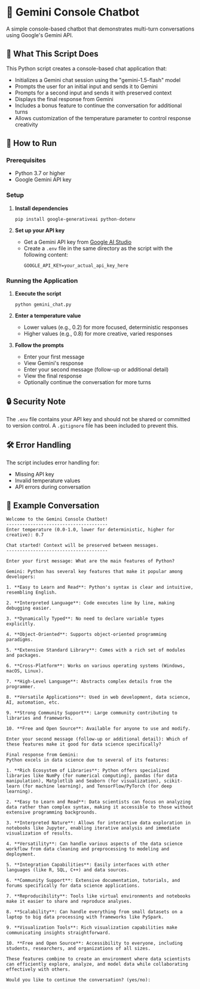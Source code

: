 # 🤖 Gemini Console Chatbot

A simple console-based chatbot that demonstrates multi-turn conversations using Google's Gemini API.

## 🌟 What This Script Does

This Python script creates a console-based chat application that:

- Initializes a Gemini chat session using the "gemini-1.5-flash" model
- Prompts the user for an initial input and sends it to Gemini
- Prompts for a second input and sends it with preserved context
- Displays the final response from Gemini
- Includes a bonus feature to continue the conversation for additional turns
- Allows customization of the temperature parameter to control response creativity

## 🚀 How to Run

### Prerequisites

- Python 3.7 or higher
- Google Gemini API key

### Setup

1. **Install dependencies**
   ```
   pip install google-generativeai python-dotenv
   ```

2. **Set up your API key**
   - Get a Gemini API key from [Google AI Studio](https://makersuite.google.com/app/apikey)
   - Create a `.env` file in the same directory as the script with the following content:
     ```
     GOOGLE_API_KEY=your_actual_api_key_here
     ```

### Running the Application

1. **Execute the script**
   ```
   python gemini_chat.py
   ```

2. **Enter a temperature value**
   - Lower values (e.g., 0.2) for more focused, deterministic responses
   - Higher values (e.g., 0.8) for more creative, varied responses

3. **Follow the prompts**
   - Enter your first message
   - View Gemini's response
   - Enter your second message (follow-up or additional detail)
   - View the final response
   - Optionally continue the conversation for more turns

## 🔒 Security Note

The `.env` file contains your API key and should not be shared or committed to version control. A `.gitignore` file has been included to prevent this.

## 🛠️ Error Handling

The script includes error handling for:
- Missing API key
- Invalid temperature values
- API errors during conversation

## 📝 Example Conversation

```
Welcome to the Gemini Console Chatbot!
--------------------------------------
Enter temperature (0.0-1.0, lower for deterministic, higher for creative): 0.7

Chat started! Context will be preserved between messages.
--------------------------------------

Enter your first message: What are the main features of Python?

Gemini: Python has several key features that make it popular among developers:

1. **Easy to Learn and Read**: Python's syntax is clear and intuitive, resembling English.

2. **Interpreted Language**: Code executes line by line, making debugging easier.

3. **Dynamically Typed**: No need to declare variable types explicitly.

4. **Object-Oriented**: Supports object-oriented programming paradigms.

5. **Extensive Standard Library**: Comes with a rich set of modules and packages.

6. **Cross-Platform**: Works on various operating systems (Windows, macOS, Linux).

7. **High-Level Language**: Abstracts complex details from the programmer.

8. **Versatile Applications**: Used in web development, data science, AI, automation, etc.

9. **Strong Community Support**: Large community contributing to libraries and frameworks.

10. **Free and Open Source**: Available for anyone to use and modify.

Enter your second message (follow-up or additional detail): Which of these features make it good for data science specifically?

Final response from Gemini:
Python excels in data science due to several of its features:

1. **Rich Ecosystem of Libraries**: Python offers specialized libraries like NumPy (for numerical computing), pandas (for data manipulation), Matplotlib and Seaborn (for visualization), scikit-learn (for machine learning), and TensorFlow/PyTorch (for deep learning).

2. **Easy to Learn and Read**: Data scientists can focus on analyzing data rather than complex syntax, making it accessible to those without extensive programming backgrounds.

3. **Interpreted Nature**: Allows for interactive data exploration in notebooks like Jupyter, enabling iterative analysis and immediate visualization of results.

4. **Versatility**: Can handle various aspects of the data science workflow from data cleaning and preprocessing to modeling and deployment.

5. **Integration Capabilities**: Easily interfaces with other languages (like R, SQL, C++) and data sources.

6. **Community Support**: Extensive documentation, tutorials, and forums specifically for data science applications.

7. **Reproducibility**: Tools like virtual environments and notebooks make it easier to share and reproduce analyses.

8. **Scalability**: Can handle everything from small datasets on a laptop to big data processing with frameworks like PySpark.

9. **Visualization Tools**: Rich visualization capabilities make communicating insights straightforward.

10. **Free and Open Source**: Accessibility to everyone, including students, researchers, and organizations of all sizes.

These features combine to create an environment where data scientists can efficiently explore, analyze, and model data while collaborating effectively with others.

Would you like to continue the conversation? (yes/no):
```

